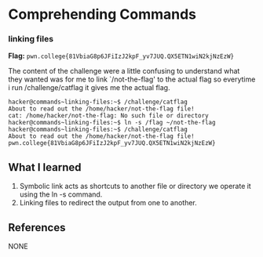 # Comprehending Commands 

### linking files 

**Flag:** `pwn.college{81VbiaG8p6JFiIzJ2kpF_yv7JUQ.QX5ETN1wiN2kjNzEzW}`

The content of the challenge were a little confusing to understand what they wanted was for me to link `/not-the-flag' to the actual flag so everytime i run /challenge/catflag it gives me the actual flag.

```
hacker@commands~linking-files:~$ /challenge/catflag
About to read out the /home/hacker/not-the-flag file!
cat: /home/hacker/not-the-flag: No such file or directory
hacker@commands~linking-files:~$ ln -s /flag ~/not-the-flag
hacker@commands~linking-files:~$ /challenge/catflag
About to read out the /home/hacker/not-the-flag file!
pwn.college{81VbiaG8p6JFiIzJ2kpF_yv7JUQ.QX5ETN1wiN2kjNzEzW}
```

## What I learned

1. Symbolic link acts as shortcuts to another file or directory we operate it using the ln -s command.
2. Linking files to redirect the output from one to another. 

## References

NONE
